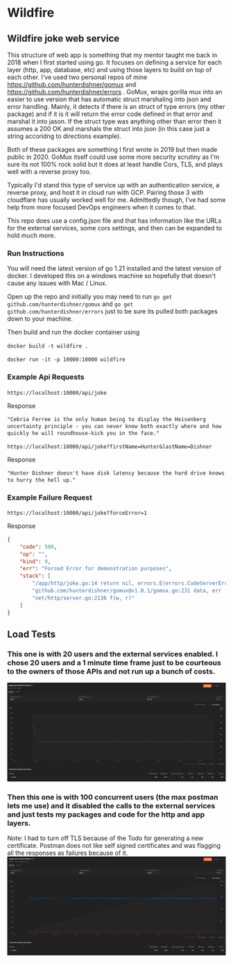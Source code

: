 # Wildfire

## Wildfire joke web service
This structure of web app is something that my mentor taught me back in 2018 when I first started using go. It focuses on defining a service for each layer (http, app, database, etc) and using those layers to build on top of each other. I've used two personal repos of mine https://github.com/hunterdishner/gomux and https://github.com/hunterdishner/errors . GoMux, wraps gorilla mux into an easier to use version that has automatic struct marshaling into json and error handling. Mainly, it detects if there is an struct of type errors (my other package) and if it is it will return the error code defined in that error and marshal it into jason. If the struct type was anything other than error then it assumes a 200 OK and marshals the struct into json (in this case just a string accoridng to directions example). 

Both of these packages are something I first wrote in 2019 but then made public in 2020. GoMux itself could use some more security scrutiny as I'm sure its not 100% rock solid but it does at least handle Cors, TLS, and plays well with a reverse proxy too. 

Typically I'd stand this type of service up with an authentication service, a reverse proxy, and host it in cloud run with GCP. Pairing those 3 with cloudflare has usually worked well for me. Admittedly though, I've had some help from more focused DevOps engineers when it comes to that. 

This repo does use a config.json file and that has information like the URLs for the external services, some cors settings, and then can be expanded to hold much more. 

### Run Instructions

You will need the latest version of go 1.21 installed and the latest version of docker. I developed this on a windows machine so hopefully that doesn't cause any issues with Mac / Linux.

Open up the repo and initially you may need to run `go get github.com/hunterdishner/gomux` and `go get github.com/hunterdishner/errors` just to be sure its pulled both packages down to your machine.

Then build and run the docker container using

```docker build -t wildfire .```

```docker run -it -p 10000:10000 wildfire```

### Example Api Requests

```https://localhost:10000/api/joke```

Response
```
"Cebria Ferree is the only human being to display the Heisenberg uncertainty principle - you can never know both exactly where and how quickly he will roundhouse-kick you in the face."
```

```https://localhost:10000/api/joke?firstName=Hunter&lastName=Dishner```

Response
```
"Hunter Dishner doesn't have disk latency because the hard drive knows to hurry the hell up."
```

### Example Failure Request

```https://localhost:10000/api/joke?forceError=1```

Response
```json
{
    "code": 500,
    "op": "",
    "kind": 9,
    "err": "Forced Error for demonstration purposes",
    "stack": [
        "/app/http/joke.go:14 return nil, errors.E(errors.CodeServerError, errors.Decoding, \"Forced Error for demonstration purposes\")\r",
        "github.com/hunterdishner/gomux@v1.0.1/gomux.go:231 data, err := fn(w, r)",
        "net/http/server.go:2136 f(w, r)"
    ]
}
```



## Load Tests

### This one is with 20 users and the external services enabled. I chose 20 users and a 1 minute time frame just to be courteous to the owners of those APIs and not run up a bunch of costs. 
![Alt text](20Users.png "Title")

### Then this one is with 100 concurrent users (the max postman lets me use) and it disabled the calls to the external services and just tests my packages and code for the http and app layers. 
Note: I had to turn off TLS because of the Todo for generating a new certificate. Postman does not like self signed certificates and was flagging all the responses as failures because of it.
![Alt text](100Users.png "Title")